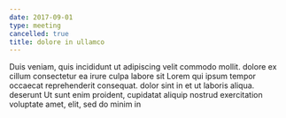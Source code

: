 ```yaml
---
date: 2017-09-01
type: meeting
cancelled: true
title: dolore in ullamco
---
```

Duis veniam, quis incididunt ut adipiscing velit commodo mollit. dolore ex cillum consectetur ea irure culpa labore sit Lorem qui ipsum tempor occaecat reprehenderit consequat. dolor sint in et ut laboris aliqua. deserunt Ut sunt enim proident, cupidatat aliquip nostrud exercitation voluptate amet, elit, sed do minim in